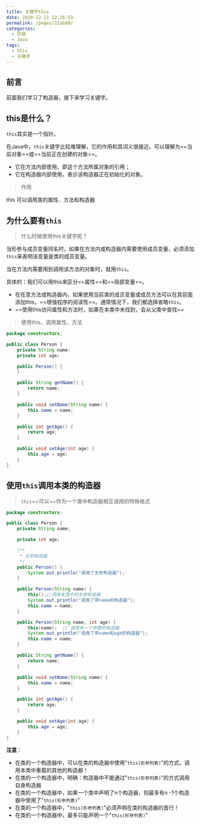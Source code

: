 ```yaml
---
title: 关键字this
date: 2020-12-11 12:26:53
permalink: /pages/21ab80/
categories:
  - 后端
  - Java
tags:
  - this
  - 关键字
---
```




## 前言

前面我们学习了构造器，接下来学习关键字。

## this是什么？

`this`其实是一个指针。

在Java中，`this`关键字比较难理解，它的作用和其词义很接近。可以理解为==当前对象==或==当前正在创建的对象==。

- 它在方法内部使用，即这个方法所属对象的引用；
- 它在构造器内部使用，表示该构造器正在初始化的对象。



> 作用

this 可以调用类的属性、方法和构造器



## 为什么要有`this`

> 什么时候使用this关键字呢？

当形参与成员变量同名时，如果在方法内或构造器内需要使用成员变量，必须添加`this`来表明该变量是类的成员变量。

当在方法内需要用到调用该方法的对象时，就用`this`。

具体的：我们可以用this来区分==属性==和==局部变量==。

- 在任意方法或构造器内，如果使用当前类的成员变量或成员方法可以在其前面添加this，==增强程序的阅读性==。通常情况下，我们都选择省略`this`。
- ==使用this访问属性和方法时，如果在本类中未找到，会从父类中查找==



> 使用this，调用属性、方法

```java
package constructors;

public class Person {
    private String name;
    private int age;

    public Person() {
    }

    public String getName() {
        return name;
    }

    public void setName(String name) {
        this.name = name;
    }

    public int getAge() {
        return age;
    }

    public void setAge(int age) {
        this.age = age;
    }
}
```



## 使用`this`调用本类的构造器

> `this`==可以==作为一个类中构造器相互调用的特殊格式

~~~java
package constructors;

public class Person {
    private String name;

    private int age;

    /**
     * 无参构造器
     */
    public Person() {
        System.out.println("调用了无参构造器");
    }

    public Person(String name) {
        this();//调用本类中的无参构造器
        System.out.println("调用了带name的构造器");
        this.name = name;
    }

    public Person(String name, int age) {
        this(name);  // 调用有一个参数的构造器
        System.out.println("调用了带name和age的构造器");
        this.name = name;
    }

    public String getName() {
        return name;
    }

    public void setName(String name) {
        this.name = name;
    }

    public int getAge() {
        return age;
    }

    public void setAge(int age) {
        this.age = age;
    }
}
~~~

**注意**：

- 在类的一个构造器中，可以在类的构造器中使用"`this(形参列表)`"的方式，调用本类中重载的其他的构造器！
- 在类的一个构造器中，明确：构造器中不能通过"`this(形参列表)`"的方式调用自身构造器
- 在类的一个构造器中，如果一个类中声明了n个构造器，则最多有n -1个构造器中使用了"`this(形参列表)`"
- 在类的一个构造器中，"`this(形参列表)`"必须声明在类的构造器的首行！
- 在类的一个构造器中，最多只能声明一个"`this(形参列表)`"

